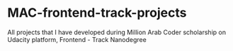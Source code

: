 # MAC-frontend-track-projects
All projects that I have developed during Million Arab Coder scholarship on Udacity platform, Frontend - Track Nanodegree
